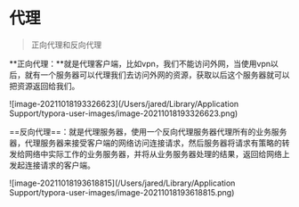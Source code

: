 # 代理

> 正向代理和反向代理

**正向代理：**就是代理客户端，比如vpn，我们不能访问外网，当使用vpn以后，就有一个服务器可以代理我们去访问外网的资源，获取以后这个服务器就可以把资源返回给我们。

![image-20211018193326623](/Users/jared/Library/Application Support/typora-user-images/image-20211018193326623.png)

==反向代理==：就是代理服务器，使用一个反向代理服务器代理所有的业务服务器，代理服务器来接受客户端的网络访问连接请求，然后服务器将请求有策略的转发给网络中实际工作的业务服务器，并将从业务服务器处理的结果，返回给网络上发起连接请求的客户端。

![image-20211018193618815](/Users/jared/Library/Application Support/typora-user-images/image-20211018193618815.png)